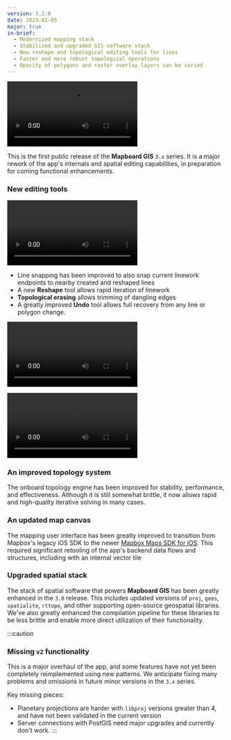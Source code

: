```yaml
---
version: 3.2.0
date: 2023-01-05
major: true
in-brief:
  - Modernized mapping stack
  - Stabilized and upgraded GIS software stack
  - New reshape and topological editing tools for lines
  - Faster and more robust topological operations
  - Opacity of polygons and raster overlay layers can be varied
---
```


![The upgraded topology engine in action](/media/docs/v3-editing/topology.mp4)

This is the first public release of the **Mapboard GIS** `3.x` series.
It is a major rework of the app's internals and spatial editing capabilities,
in preparation for coming functional enhancements.

### New editing tools

![Drawing and reshaping lines](/media/docs/v3-editing/editing-tools.mp4)

- Line snapping has been improved to also snap
  current linework endpoints to nearby created
  and reshaped lines
- A new **Reshape** tool allows rapid iteration
  of linework
- **Topological erasing** allows trimming of
  dangling edges
- A greatly improved **Undo** tool allows full recovery from any line or polygon change.

![Reshape and undo](/media/docs/v3-editing/reshape-undo.mp4)

![Topological erase mode](/media/docs/v3-editing/topological-erase.mp4)

### An improved topology system

The onboard topology engine has been improved for stability, performance, and effectiveness.
Although it is still somewhat brittle, it now allows rapid and high-quality iterative solving in many cases.

### An updated map canvas

The mapping user interface has been greatly improved to transition
from Mapbox's legacy iOS SDK to the newer
[Mapbox Maps SDK for iOS](https://docs.mapbox.com/ios/maps/guides/).
This required significant retooling of the app's backend data flows
and structures, including with an internal vector tile

### Upgraded spatial stack

The stack of spatial software that powers **Mapboard GIS** has been greatly
enhanced in the `3.0` release. This includes updated versions of `proj`, `geos`,
`spatialite`, `rttopo`, and other supporting open-source geospatial libraries.
We've also greatly enhanced the compilation pipeline for these libraries to be
less brittle and enable more direct utilization of their functionality.

:::caution

### Missing `v2` functionality

This is a major overhaul of the app, and some features have not yet
been completely reimplemented using new patterns. We anticipate fixing many problems
and omissions in future minor versions in the `3.x` series.

Key missing pieces:

- Planetary projections are harder with `libproj` versions greater than 4, and have not been validated in the current version
- Server connections with PostGIS need major upgrades and currently don't work.
  :::
